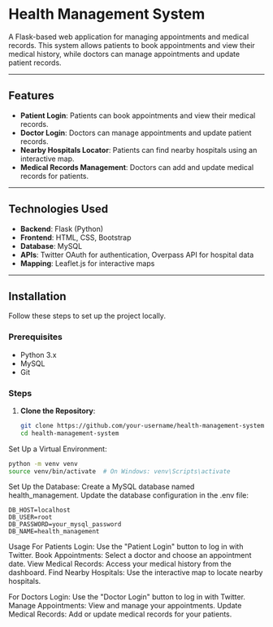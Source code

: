 # Health Management System

A Flask-based web application for managing appointments and medical records. This system allows patients to book appointments and view their medical history, while doctors can manage appointments and update patient records.

---

## Features

- **Patient Login**: Patients can book appointments and view their medical records.
- **Doctor Login**: Doctors can manage appointments and update patient records.
- **Nearby Hospitals Locator**: Patients can find nearby hospitals using an interactive map.
- **Medical Records Management**: Doctors can add and update medical records for patients.

---

## Technologies Used

- **Backend**: Flask (Python)
- **Frontend**: HTML, CSS, Bootstrap
- **Database**: MySQL
- **APIs**: Twitter OAuth for authentication, Overpass API for hospital data
- **Mapping**: Leaflet.js for interactive maps

---

## Installation

Follow these steps to set up the project locally.

### Prerequisites

- Python 3.x
- MySQL
- Git

### Steps

1. **Clone the Repository**:
   ```bash
   git clone https://github.com/your-username/health-management-system.git
   cd health-management-system


Set Up a Virtual Environment:
   ```bash
   python -m venv venv
   source venv/bin/activate  # On Windows: venv\Scripts\activate
```

Set Up the Database:
Create a MySQL database named health_management.
Update the database configuration in the .env file:

```
DB_HOST=localhost
DB_USER=root
DB_PASSWORD=your_mysql_password
DB_NAME=health_management
```

Usage
For Patients
Login: Use the "Patient Login" button to log in with Twitter.
Book Appointments: Select a doctor and choose an appointment date.
View Medical Records: Access your medical history from the dashboard.
Find Nearby Hospitals: Use the interactive map to locate nearby hospitals.

For Doctors
Login: Use the "Doctor Login" button to log in with Twitter.
Manage Appointments: View and manage your appointments.
Update Medical Records: Add or update medical records for your patients.
